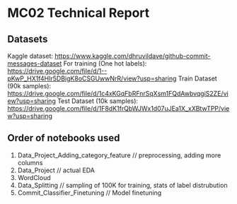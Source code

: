 # MC02 Technical Report

## Datasets
Kaggle dataset:
https://www.kaggle.com/dhruvildave/github-commit-messages-dataset
For training (One hot labels):
https://drive.google.com/file/d/1--pKwP_HX1f4HIr5DBigK8oCSGUwwNrR/view?usp=sharing
Train Dataset (90k samples): 
https://drive.google.com/file/d/1c4xKGqFbRFnrSqXsm1FQdAwbvqgiS2ZE/view?usp=sharing
Test Dataset (10k samples): 
https://drive.google.com/file/d/1F8dK1frQbWJWx1d07uJEa1X_xXBtwTPP/view?usp=sharing


## Order of notebooks used
1. Data_Project_Adding_category_feature // preprocessing, adding more columns
2. Data_Project  // actual EDA
3. WordCloud 
4. Data_Splitting // sampling of 100K for training, stats of label distrubution
5. Commit_Classifier_Finetuning // Model finetuning

